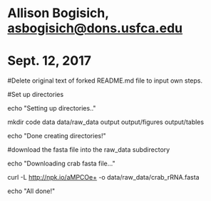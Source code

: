 # Allison Bogisich, asbogisich@dons.usfca.edu

# Sept. 12, 2017

#Delete original text of forked README.md file to input own steps.

#Set up directories

echo "Setting up directories.."

mkdir code  data data/raw_data  output output/figures output/tables

echo "Done creating directories!"


#download the fasta file into the raw_data subdirectory

echo "Downloading crab fasta file..."

curl -L http://npk.io/aMPCOe+ -o data/raw_data/crab_rRNA.fasta

echo "All done!"
